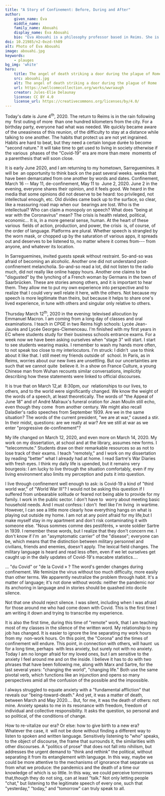 ```yaml
---
title: "A Story of Confinement: Before, During and After"
author:
    given_name: Éva
    middle_name: 
    family_name: Abouahi
    display_name: Éva Abouahi
    bio: "Éva Abouahi is a philosophy professor based in Reims. She is working on a dissertation on the idea of salvation in the work of Jean-Paul Sartre under the direction of Marc Crépon and  Jean-François Louette."
doi: 10.21985/n2-0xzd-th89
alt: Photo of Éva Abouahi
image: abouahi.jpg
keywords:
    - plauges
bg_img: 'white'
hero:
    title: The angel of death striking a door during the plague of Rome
    src: abouahi.jpg
    alt: The angel of death striking a door during the plague of Rome
    url: https://wellcomecollection.org/works/wwraaugh
    creator: Jules-Elie Delaunay
    license: CC BY 4.0
    license_url: https://creativecommons.org/licenses/by/4.0/
---
```


Today's date is June 4<sup>th</sup>, 2020. The return to Reims is in the rain following my  first outing of more  than one hundred kilometers from the city. For a birthday party, everyone had what was needed. We quickly became aware of the uneasiness of this reunion, of the difficulty to stay at a distance while talking to one another. The habits that protect us are not yet ingrained. Habits are hard to beat, but they need a certain longue durée to become "second nature." It will take time to get used to living in society otherwise if the various  phases of the "Covid-19" era are more than mere  moments of a parenthesis that will soon close. 

It is early June 2020, and I am returning to my hometown, Sarreguemines. It will be  an opportunity to think back on the past several weeks. weeks that have been demarcated from one another by words and dates. Confinement, March 16 -- May 11, de-confinement, May 11 to  June 2, 2020. June 2 in the  evening, everyone shares their opinion, and it feels good. We heard in the media that some opinions did not deserve to be heard: too privileged, not intellectual enough, etc. Old divides came back up to the surface, so clear,  like a reassuring road map when our  bearings are lost. Who is the intellectual? Who can claim a monopoly on speech? What does "being at war with the Coronavirus" mean? The crisis is health related, political, economic... It is, in a more general sense, human. At the heart of these various  fields of action, production, and power, the crisis  is, of course, of the order of language. Platforms are plural. Whether speech is strangled by the worn mask, or chopped up by the saturation of various apps, it spreads out and deserves to be listened to, no matter where it comes from--- from anyone, and whatever its location.

In Sarreguemines, invited guests speak without restraint. So-and-so was afraid of becoming an alcoholic. Another one did not understand post-confinement melancholia. So-and-so read a lot, did not listen to the radio much, did not really like online happy hours. Another one claims to be "disgusted" by the lynching of a French woman by Germans in the town of Saarbrücken. These are stories among others, and it is important to hear them. They allow me to put my own experience into perspective and to realize that I could very well relate it here, with the others. Not because my speech is more legitimate than theirs, but because it helps to share one's lived experience, in tune with others and singular only relative to others. 

Thursday March 12<sup>th</sup>, 2020 in the evening: televised allocution by Emmanuel Macron. I am coming from a long day of classes and oral examinations. I teach in CPGE in two Reims high schools: Lycée Jean-Jaurès and Lycée Georges-Clemenceau. I'm finished with my first years in EC where students study for their business schools entrance exams. For a week now we have been asking ourselves when "stage 3" will start. I start to see students wearing masks. I remember to wash my hands more often, to not speak too close to my interlocutors. I'm struck: I didn't  use to think about it like that. I still meet my friends outside of  school. In Paris, as in Reims, worries about our new lives are unsettling. But our uncertainties are such that we cannot quite  believe it. In a show on France Culture, a young Chinese man from Wuhan recounts similar conversations, implicitly describing how these statements were linked to official discourses. 

It is true that on March 12,at  8:30pm, our  relationships to our lives, to others, and to the world were significantly changed. We know the weight of the words of a speech, at least theoretically. The words of "the Appeal of June 18" and of André Malraux's funeral oration for Jean Moulin still echo, even though they come  from another century. We might also recall Daladier's radio speeches from September 1939. Are we in the same situation? The words of the current president, "we are at war," caused a stir. In their midst, questions: are we really at war? Are we still at war as we enter "progressive de-confinement"? 

My life changed on March 12, 2020, and even more on March 14, 2020. My work on my dissertation, at school and at the library, assumes new forms. I "telecommute." Students draw on their remarkable resources so as not to lose track of their exams. I teach "remotely," and I work on my dissertation by reading "better" what I already had at home. I read Sartre's War Diaries with fresh eyes. I think my daily life is upended, but it remains very bourgeois: I am lucky to live through the situation comfortably, even if my living environment also limits my perception and puts it into question. 

I live through confinement well enough to ask: is Covid-19 a kind of "third world war," of "World War III"? I would not be asking this question if I suffered from unbearable solitude or feared not being able to provide for my family. I work in the public sector. I don't have to  worry about meeting basic household needs. And I must confess: I don't  feel like I'm living  in wartime. However, I can see a little more clearly how everything hangs on what is playing out outside my home. I am not at any point afraid for my life,but I make myself stay in my apartment and don't risk contaminating it with someone else. "Nous sommes comme des pestiférés, » wrote soldier Sartre in 1939. I remember these words, but I realize that they don't concern me. I don't know if I'm  an "asymptomatic carrier" of the "disease"; everyone can be, which means that the distinction between military personnel and civilians, friends and enemies, doesn't apply. The lexical field changes. The military language is heard and read less often, even if we let ourselves get caught up in the daily updates of Covid-19's macabre statistics.... 

... "du Covid" or "de la Covid » ? The word's gender changes during confinement. We feminize the virus without too much difficulty, more easily than other terms. We apparently neutralize the problem through habit. It's a matter of language; it's not done without words: neither the pandemic nor its anchoring in language and in stories should be quashed into docile silence. 

Not that one should reject silence. I was silent, including when I was afraid for those around me who had come down with Covid. This is the first time I am writing it down and trying to transcribe my experience. 

It is also the first time, during this time of "remote" work, that I am teaching most of my classes in the silence of the written word. My relationship to my job has changed. It is easier to ignore the line separating my work hours from my  non-work hours. On this point, the "Corona" and the times of confinement will endure. This point, in connection with others, will haunt  us for a long time, perhaps  with less anxiety, but surely not with no anxiety. Today I am no longer afraid for my loved ones, but I am sensitive to the anxiety I feel around me and on the inside. I believe it has to do with two phrases that have been following me, along with Marx and Sartre, for the last several years: "changing the world", "changing life." Both use the same pivotal verb, which functions like an injunction and opens so many perspectives amid all the confusion of the possible and the impossible.  

I always struggled to equate anxiety with a "fundamental affliction" that reveals our "being-toward-death." And yet, it was a matter of death, between March and May 2020.... But, for me, it was the death of others: not mine. Anxiety speaks to me in its resonance with freedom, freedom of individual and collective responsibility. It asks the question, so personal and so political, of the conditions of change. 

How to re-vitalize our era? Or else: how to give birth to a new era? Whatever the case, it  will not be done without finding a different way to listen to spoken and written language. Sensitively listening to "who" speaks, to the object of discourse, the frame that surrounds it, the similarities with other discourses. A "politics of prose" that does not fall into nihilism, but addresses the urgent demand to "think and rethink" the political, without separating it from its entanglement with language. In this way, maybe we could be more attentive to the mechanisms of ignorance that separate us from what we produce: the pandemics and the death of a time our knowledge of which is so little. In this way, we could perceive tomorrows that,though they do not sing, can at least "talk." Not only letting people "chat," but listening to the legitimate speech of every one, such that "yesterday," "today," and "tomorrow" can truly speak to all. 
